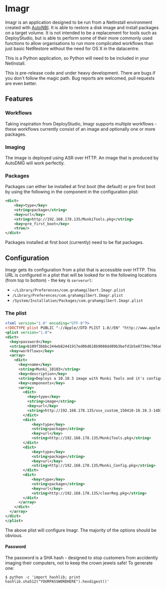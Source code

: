 # Imagr

Imagr is an application designed to be run from a NetInstall environment created with [AutoNBI](https://bitbucket.org/bruienne/autonbi/src). It is able to restore a disk image and install packages on a target volume. It is not intended to be a replacement for tools such as DeployStudio, but is able to perform some of their more commonly used functions to allow organisations to run more complicated workflows than just basic NetRestore without the need for OS X in the datacentre.

This is a Python application, so Python will need to be included in your NetInstall.

This is pre-release code and under heavy development. There are bugs if you don't follow the magic path. Bug reports are welcomed, pull requests are even better.

## Features

### Workflows

Taking inspiration from DeployStudio, Imagr supports multiple workflows - these workflows currently consist of an image and optionally one or more packages.

### Imaging

The image is deployed using ASR over HTTP. An image that is produced by AutoDMG will work perfectly.

### Packages

Packages can either be installed at first boot (the default) or pre first boot by using the following in the component in the configuration plist:

``` xml
<dict>
    <key>type</key>
    <string>package</string>
    <key>url</key>
    <string>http://192.168.178.135/MunkiTools.pkg</string>
    <key>pre_first_boot</key>
    <true/>
</dict>
```

Packages installed at first boot (currently) need to be flat packages.

## Configuration

Imagr gets its configuration from a plist that is accessible over HTTP. This URL is configured in a plist that will be looked for in the following locations (from top to bottom) - the key is ``serverurl``:

* ``~/Library/Preferences/com.grahamgilbert.Imagr.plist``
* ``/Library/Preferences/com.grahamgilbert.Imagr.plist``
* ``/System/Installation/Packages/com.grahamgilbert.Imagr.plist``

### The plist

``` xml
<?xml version="1.0" encoding="UTF-8"?>
<!DOCTYPE plist PUBLIC "-//Apple//DTD PLIST 1.0//EN" "http://www.apple.com/DTDs/PropertyList-1.0.dtd">
<plist version="1.0">
<dict>
  <key>password</key>
  <string>b109f3bbbc244eb82441917ed06d618b9008dd09b3befd1b5e07394c706a8bb980b1d7785e5976ec049b46df5f1326af5a2ea6d103fd07c95385ffab0cacbc86</string>
  <key>workflows</key>
  <array>
    <dict>
      <key>name</key>
      <string>Munki_10103</string>
      <key>description</key>
      <string>Deploys a 10.10.3 image with Munki Tools and it's configuration.</string>
      <key>components</key>
      <array>
        <dict>
          <key>type</key>
          <string>image</string>
          <key>url</key>
          <string>http://192.168.178.135/osx_custom_150410-10.10.3-14D131.hfs.dmg</string>
        </dict>
        <dict>
            <key>type</key>
            <string>package</string>
            <key>url</key>
            <string>http://192.168.178.135/MunkiTools.pkg</string>
        </dict>
        <dict>
            <key>type</key>
            <string>package</string>
            <key>url</key>
            <string>http://192.168.178.135/Munki_Config.pkg</string>
        </dict>
        <dict>
            <key>type</key>
            <string>package</string>
            <key>url</key>
            <string>http://192.168.178.135/clearReg.pkg</string>
        </dict>
      </array>
    </dict>
  </array>
</dict>
</plist>
```

The above plist will configure Imagr. The majority of the options should be obvious.

#### Password

The password is a SHA hash - designed to stop customers from accidently imaging their computers, not to keep the crown jewels safe! To generate one:

```
$ python -c 'import hashlib; print hashlib.sha512("YOURPASSWORDHERE").hexdigest()'
```
